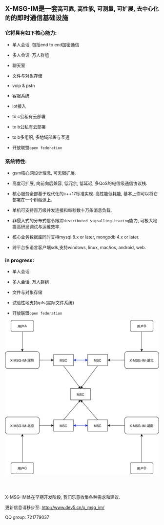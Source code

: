 ## X-MSG-IM是一套`高可靠`, `高性能`, `可测量`, `可扩展`, `去中心化的`的即时通信基础设施

### 它将具有如下核心能力:

* 单人会话, 包括end to end加密通信

* 多人会话, 万人群组

* 聊天室

* 文件与对象存储

* voip & pstn

* 客服系统

* iot接入

* to c公私有云部署

* to b公私有云部署

* to b多组织, 多地域部署与互通

* 开放联盟`open federation`


### 系统特性:

* gsm核心网设计理念, 可无限扩展.

* 高度可扩展, 向前向后兼容, 低冗余, 低延迟, 多QoS的电信级通信协议栈.

* 核心服务全部基于现代化的c++17标准实现. 高性能低耗能, 基本上你可以将它部署在一个树莓派上.

* 单机可支持百万级并发连接和每秒数十万条消息负载.

* 非侵入式的分布式信令跟踪`distributed signalling tracing`能力, 可极大地提高研发调试与运维效率.

* 核心业务数据库同时支持mysql 8.x or later, mongodb 4.x or later.

* 跨平台多语言客户端sdk,支持windows, linux, mac/ios, android, web.

### in progress:

* 单人会话

* 多人会话, 万人群组

* 文件与对象存储

* <aside class="alert alert-info">试验性地支持ipfs(星际文件系统)</aside>

* 开放联盟`open federation`

![img](https://github.com/dev5cn/x-msg-msc/raw/master/img/multi-domain.svg?sanitize=true)

<br/>
<br/>

X-MSG-IM处在早期开发阶段, 我们乐意收集各种需求和建议. 

更新信息请移步至: http://www.dev5.cn/x_msg_im/

QQ group: 721779037

